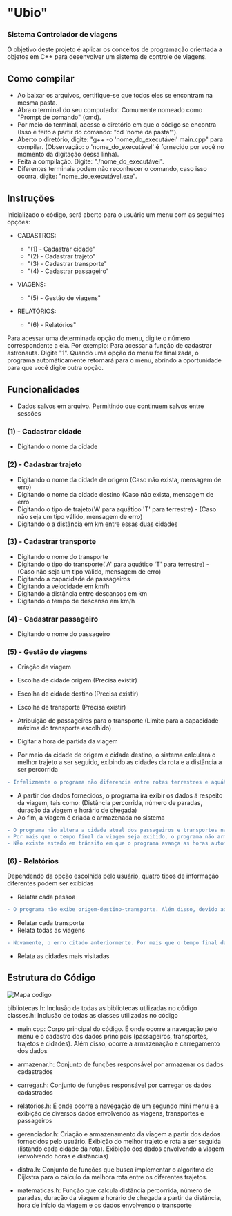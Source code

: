 # "Ubio"
### Sistema Controlador de viagens 
O objetivo deste projeto é aplicar os conceitos de programação orientada a objetos em C++ para desenvolver um sistema de controle de viagens. 

## Como compilar
- Ao baixar os arquivos, certifique-se que todos eles se encontram na mesma pasta.
- Abra o terminal do seu computador. Comumente nomeado como "Prompt de comando" (cmd).
- Por meio do terminal, acesse o diretório em que o código se encontra (Isso é feito a partir do comando: "cd 'nome da pasta'").
- Aberto o diretório, digite: "g++ -o 'nome_do_executável' main.cpp" para compilar. (Observação: o 'nome_do_executável' é fornecido por você no momento da digitação dessa linha).
- Feita a compilação. Digite: "./nome_do_executável".
- Diferentes terminais podem não reconhecer o comando, caso isso ocorra, digite: "nome_do_executável.exe".

## Instruções 
Inicializado o código, será aberto para o usuário um menu com as seguintes opções: 

- CADASTROS:
  - "(1) - Cadastrar cidade"
  - "(2) - Cadastrar trajeto"
  - "(3) - Cadastrar transporte"
  - "(4) - Cadastrar passageiro"

- VIAGENS:
  - "(5) - Gestão de viagens"

- RELATÓRIOS:
  - "(6) - Relatórios"

Para acessar uma determinada opção do menu, digite o número correspondente a ela.
Por exemplo: Para acessar a função de cadastrar astronauta. Digite "1".
Quando uma opção do menu for finalizada, o programa automáticamente retornará para o menu, abrindo a oportunidade para que você digite outra opção.

## Funcionalidades
- Dados salvos em arquivo. Permitindo que continuem salvos entre sessões
### (1) - Cadastrar cidade
- Digitando o nome da cidade
### (2) - Cadastrar trajeto
- Digitando o nome da cidade de origem (Caso não exista, mensagem de erro)
- Digitando o nome da cidade destino (Caso não exista, mensagem de erro
- Digitando o tipo de trajeto('A' para aquático 'T' para terrestre) - (Caso não seja um tipo válido, mensagem de erro)
- Digitando o a distância em km entre essas duas cidades
### (3) - Cadastrar transporte
- Digitando o nome do transporte
- Digitando o tipo do transporte('A' para aquático 'T' para terrestre) - (Caso não seja um tipo válido, mensagem de erro)
- Digitando a capacidade de passageiros
- Digitando a velocidade em km/h
- Digitando a distância entre descansos em km
- Digitando o tempo de descanso em km/h
### (4) - Cadastrar passageiro
- Digitando o nome do passageiro
### (5) - Gestão de viagens
- Criação de viagem
- Escolha de cidade origem (Precisa existir)
- Escolha de cidade destino (Precisa existir)
- Escolha de transporte (Precisa existir)
- Atribuição de passageiros para o transporte (Limite para a capacidade máxima do transporte escolhido)
- Digitar a hora de partida da viagem

- Por meio da cidade de origem e cidade destino, o sistema calculará o melhor trajeto a ser seguido, exibindo as cidades da rota e a distância a ser percorrida
```diff
- Infelizmente o programa não diferencia entre rotas terrestres e aquáticas
```
- A partir dos dados fornecidos, o programa irá exibir os dados á respeito da viagem, tais como: (Distância percorrida, número de paradas, duração da viagem e horário de chegada)
- Ao fim, a viagem é criada e armazenada no sistema
```diff
- O programa não altera a cidade atual dos passageiros e transportes na finalização de uma viagem
- Por mais que o tempo final da viagem seja exibido, o programa não armazena as horas em trânsito da viagem
- Não existe estado em trânsito em que o programa avança as horas automaticamente ou manualmente. Na criação de uma viagem os dados a respeito dela são exibidos imediatamente.
```
### (6) - Relatórios
Dependendo da opção escolhida pelo usuário, quatro tipos de informação diferentes podem ser exibidas
- Relatar cada pessoa
```diff
- O programa não exibe origem-destino-transporte. Além disso, devido ao erro citado anteriormente de não alterar a cidade dos passageiros ele sempre exibe como disponível (estado padrão de um passageiro)
```
- Relatar cada transporte
- Relata todas as viagens
```diff
- Novamente, o erro citado anteriormente. Por mais que o tempo final da viagem seja exibido, o programa não armazena as horas em trânsito da viagem
```
- Relata as cidades mais visitadas
## Estrutura do Código 
![Mapa codigo](https://github.com/user-attachments/assets/0e662623-2203-4ee3-b27f-115eac09a090)

bibliotecas.h: Inclusão de todas as bibliotecas utilizadas no código
classes.h: Inclusão de todas as classes utilizadas no código

- main.cpp: Corpo principal do código. É onde ocorre a navegação pelo menu e o cadastro dos dados principais (passageiros, transportes, trajetos e cidades). Além disso, ocorre a armazenação e carregamento dos dados
- armazenar.h: Conjunto de funções responsável por armazenar os dados cadastrados
- carregar.h: Conjunto de funções responsável por carregar os dados cadastrados

- relatórios.h: É onde ocorre a navegação de um segundo mini menu e a exibição de diversos dados envolvendo as viagens, transportes e passageiros

- gerenciador.h: Criação e armazenamento da viagem a partir dos dados fornecidos pelo usuário. Exibição do melhor trajeto e rota a ser seguida (listando cada cidade da rota). Exibição dos dados envolvendo a viagem (envolvendo horas e distâncias)
- distra.h: Conjunto de funções que busca implementar o algoritmo de Dijkstra para o cálculo da melhora rota entre os diferentes trajetos.
- matematicas.h: Função que calcula distância percorrida, número de paradas, duração da viagem e horário de chegada a partir da distância, hora de início da viagem e os dados envolvendo o transporte









